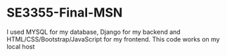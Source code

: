 # SE3355-Final-MSN

I used MYSQL for my database, Django for my backend and HTML/CSS/Bootstrap/JavaScript for my frontend.
This code works on my local host
